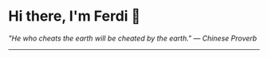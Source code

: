 <h1>Hi there, I'm Ferdi 👋</h1>

<p><em>
  "He who cheats the earth will be cheated by the earth." — Chinese Proverb
</em></p>

---
